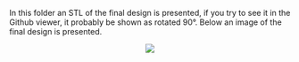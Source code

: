 In this folder an STL of the final design is presented, if you try to see it in the Github viewer, it probably be shown as rotated 90°. 
Below an image of the final design is presented.
<p align="center">
<img src="https://github.com/alejandro3141592/Motogarage/assets/132953325/6dce62cf-f72b-423b-bf5a-dbc84a68e3af"/>
</p>
